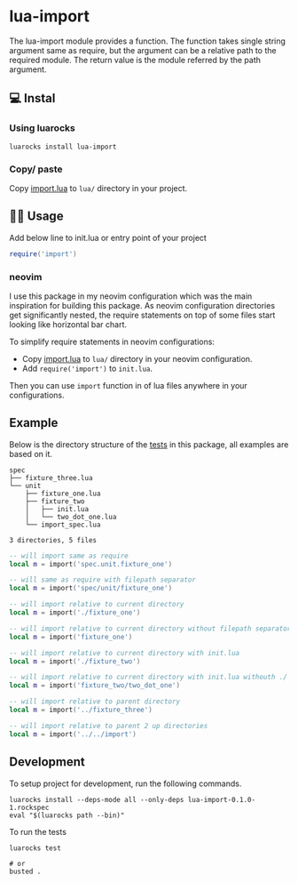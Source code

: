 # lua-import

The lua-import module provides a function.
The function takes single string argument same as require, but the argument can be a relative path to the required module.
The return value is the module referred by the path argument.

## 💻 Instal
    
### Using luarocks

``` shell
luarocks install lua-import
```

### Copy/ paste

Copy [import.lua](import.lua) to `lua/` directory in your project.

## 🧑‍💻  Usage 

Add below line to init.lua or entry point of your project

```lua
require('import')
```

### neovim

I use this package in my neovim configuration which was the main inspiration for building this package.
As neovim configuration directories get significantly nested, the require statements on top of some files start looking like horizontal bar chart.

To simplify require statements in neovim configurations:

- Copy [import.lua](import.lua) to `lua/` directory in your neovim configuration.
- Add `require('import')` to `init.lua`.

Then you can use `import` function in of lua files anywhere in your configurations.

## Example

Below is the directory structure of the [tests](spec) in this package, all examples are based on it.

```text
spec
├── fixture_three.lua
└── unit
    ├── fixture_one.lua
    ├── fixture_two
    │   ├── init.lua
    │   └── two_dot_one.lua
    └── import_spec.lua

3 directories, 5 files
```

```lua
-- will import same as require
local m = import('spec.unit.fixture_one')

-- will same as require with filepath separator
local m = import('spec/unit/fixture_one')

-- will import relative to current directory
local m = import('./fixture_one')

-- will import relative to current directory without filepath separator
local m = import('fixture_one')

-- will import relative to current directory with init.lua
local m = import('./fixture_two')

-- will import relative to current directory with init.lua withouth ./
local m = import('fixture_two/two_dot_one')

-- will import relative to parent directory
local m = import('../fixture_three')

-- will import relative to parent 2 up directories
local m = import('../../import')
```

## Development

To setup project for development, run the following commands.

```shell
luarocks install --deps-mode all --only-deps lua-import-0.1.0-1.rockspec
eval "$(luarocks path --bin)"
```

To run the tests

```shell
luarocks test

# or
busted .
```
